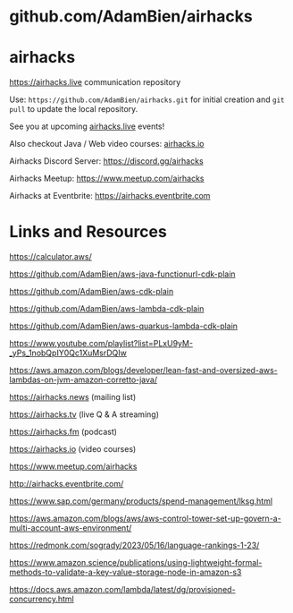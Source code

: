 # github.com/AdamBien/airhacks
airhacks
========

https://airhacks.live communication repository

Use: `https://github.com/AdamBien/airhacks.git` for initial creation and `git pull` to update the local repository.

See you at upcoming [airhacks.live](https://airhacks.live) events! 

Also checkout Java / Web video courses: [airhacks.io](http://airhacks.io) 

Airhacks Discord Server: https://discord.gg/airhacks

Airhacks Meetup: https://www.meetup.com/airhacks

Airhacks at Eventbrite: https://airhacks.eventbrite.com




# Links and Resources

https://calculator.aws/

https://github.com/AdamBien/aws-java-functionurl-cdk-plain

https://github.com/AdamBien/aws-cdk-plain

https://github.com/AdamBien/aws-lambda-cdk-plain

https://github.com/AdamBien/aws-quarkus-lambda-cdk-plain

https://www.youtube.com/playlist?list=PLxU9yM-_yPs_1nobQpIY0Qc1XuMsrDQIw

https://aws.amazon.com/blogs/developer/lean-fast-and-oversized-aws-lambdas-on-jvm-amazon-corretto-java/

https://airhacks.news (mailing list)

https://airhacks.tv (live Q & A streaming)

https://airhacks.fm (podcast)

https://airhacks.io (video courses)

https://www.meetup.com/airhacks

http://airhacks.eventbrite.com/

https://www.sap.com/germany/products/spend-management/lksg.html



https://aws.amazon.com/blogs/aws/aws-control-tower-set-up-govern-a-multi-account-aws-environment/

https://redmonk.com/sogrady/2023/05/16/language-rankings-1-23/

https://www.amazon.science/publications/using-lightweight-formal-methods-to-validate-a-key-value-storage-node-in-amazon-s3

https://docs.aws.amazon.com/lambda/latest/dg/provisioned-concurrency.html